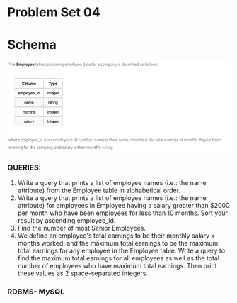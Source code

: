 # Problem Set 04

# Schema
![alt text](https://github.com/Mahmud-Buet15/60-days-of-SQL/blob/main/Problem_set_04/dataset/schema.png)

### QUERIES:
1.	Write a query that prints a list of employee names (i.e.: the name attribute) from the Employee table in alphabetical order.
2.	Write a query that prints a list of employee names (i.e.: the name attribute) for employees in Employee having a salary greater than $2000 per month who have been employees for less than 10 months. Sort your result by ascending employee_id.
4.	Find the number of most Senior Employees.
5.	We define an employee's total earnings to be their monthly salary x months worked, and the maximum total earnings to be the maximum total earnings for any employee in the Employee table. Write a query to find the maximum total earnings for all employees as well as the total number of employees who have maximum total earnings. Then print these values as 2 space-separated integers.

### RDBMS- MySQL
